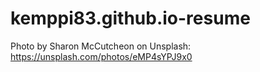 # kemppi83.github.io-resume
Photo by Sharon McCutcheon on Unsplash: https://unsplash.com/photos/eMP4sYPJ9x0
